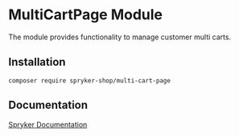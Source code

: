 # MultiCartPage Module

The module provides functionality to manage customer multi carts.

## Installation

```
composer require spryker-shop/multi-cart-page
```

## Documentation

[Spryker Documentation](https://academy.spryker.com)
